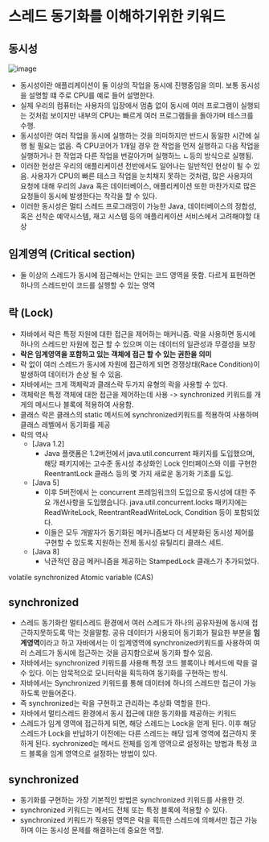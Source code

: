 # 스레드 동기화를 이해하기위한 키워드 
## 동시성
![image](https://github.com/user-attachments/assets/607e1928-8c7e-4bb4-beb3-ad2fa6dfe043)
- 동시성이란 애플리케이션이 둘 이상의 작업을 동시에 진행중임을 의미. 보통 동시성을 설명할 떄 주로 CPU를 예로 들어 설명한다.
- 실제 우리의 컴퓨터는 사용자의 입장에서 멈춤 없이 동시에 여러 프로그램이 실행되는 것처럼 보이지만 내부의 CPU는 빠르게 여러 프로그램들을 돌아가며 테스크를 수행.
- 동시성이란 여러 작업을 동시에 실행하는 것을 의미하지만 반드시 동일한 시간에 실행 될 필요는 없음. 즉 CPU코어가 1개일 경우 한 작업을 먼저 실행하고 다음 작업을 실행하거나 한 작업과 다른 작업을 번갈아가며 실행하느 ㄴ등의 방식으로 실행됨.
- 이러한 현상은 우리의 애플리케이션 전반에서도 일어나는 일반적인 현상이 될 수 있음. 사용자가 CPU의 빠른 테스크 작업을 눈치채지 못하는 것처럼, 많은 사용자의 요청에 대해 우리의 Java 혹은 데이터베이스, 애플리케이션 또한 마찬가지로 많은 요청들이 동시에 발생한다는 착각을 할 수 있다.
- 이러한 동시성은 멀티 스레드 프로그래밍이 가능한 Java, 데이터베이스의 정합성, 혹은 선착순 예약시스템, 재고 시스템 등의 애플리케이션 서비스에서 고려해야할 대상

## 임계영역 (Critical section)
- 둘 이상의 스레드가 동시에 접근해서는 안되는 코드 영역을 뜻함. 다르게 표현하면 하나의 스레드만이 코드를 실행할 수 있는 영역

## 락 (Lock) 
- 자바에서 락은 특정 자원에 대한 접근을 제어하는 매커니즘. 락을 사용하면 동시에 하나의 스레드만 자원에 접근 할 수 있으며 이는 데이터의 일관성과 무결성을 보장
- **락은 임계영역을 포함하고 있는 객체에 접근 할 수 있는 권한을 의미**
- 락 없이 여러 스레드가 동시에 자원에 접근하게 되면 경쟁상태(Race Condition)이 발생하여 데이터가 손상 될 수 있음.
- 자바에서는 크게 객체락과 클래스락 두가지 유형의 락을 사용할 수 있다.
- 객체락은 특정 객체에 대한 접근을 제어하는데 사용 -> synchronized 키워드를 개게의 메서드나 블록에 적용하여 사용함.
- 클래스 락은 클래스의 static 메서드에 synchronized키워드를 적용하여 사용하며 클래스 레벨에서 동기화를 제공
- 락의 역사 
    - [Java 1.2]
        - Java 플랫폼은 1.2버전에서 java.util.concurrent 패키지를 도입했으며, 해당 패키지에는 고수준 동시성 추상화인 Lock 인터페이스와 이를 구현한 ReentrantLock 클래스 등의 몇 가지 새로운 동기화 기초를 도입.
    - [Java 5]
        - 이후 5버전에서 는 concurrent 프레임워크의 도입으로 동시성에 대한 주요 개선사항을 도입했습니다. java.util.concurrent.locks 패키지에는 ReadWriteLock, ReentrantReadWriteLock, Condition 등이 포함되었다.
        - 이들은 모두 개발자가 동기화된 메커니즘보다 더 세분화된 동시성 제어를 구현할 수 있도록 지원하는 전체 동시성 유틸리티 클래스 세트.
    - [Java 8]
        - 낙관적인 잠금 메커니즘을 제공하는 StampedLock 클래스가 추가되었다.

volatile
synchronized
Atomic variable (CAS)



## synchronized
- 스레드 동기화란 멀티스레드 환경에서 여러 스레드가 하나의 공유자원에 동시에 접근하지못하도록 막는 것을말함. 공유 데이터가 사용되어 동기화가 필요한 부분을 **임계영역**이라고 하고 자바에서는 이 임계영역에 synchronized키워드를 사용하여 여러 스레드가 동시에 접근하는 것을 금지함으로써 동기화 할수 있음.
- 자바에서는 synchronized 키워드를 사용해 특정 코드 블록이나 메서드에 락을 걸 수 있다. 이는 암묵적으로 모니터락을 획득하여 동기화를 구현하는 방식. 
-  자바에서는 Synchronized 키워드를 통해 데이터에 하나의 스레드만 접근이 가능하도록 만들어준다.
- 즉 synchronized는 락을 구현하고 관리하는 추상화 역할을 한다. 
- 자바에서 멀티스레드 환경에서 동시 접근에 대한 동기화를 제공하는 키워드
- 스레드가 임계 영역에 접근하게 되면, 해당 스레드는 Lock을 얻게 된다. 이후 해당 스레드가 Lock을 반납하기 이전에는 다른 스레드는 해당 임계 영역에 접근하지 못하게 된다.
sychronized는 메서드 전체를 임계 영역으로 설정하는 방법과 특정 코드 블록을 임계 영역으로 설정하는 방법이 있다.


## synchronized
- 동기화를 구현하는 가장 기본적인 방법은 synchronized 키워드를 사용한 것.
- synchronized 키워드는 메서드 전체 또는 특정 블록에 적용할 수 있다. 
- synchronized 키워드가 적용된 영역은 락을 획득한 스레드에 의해서만 접근 가능하며 이는 동시성 문제를 해결하는데 중요한 역할.
